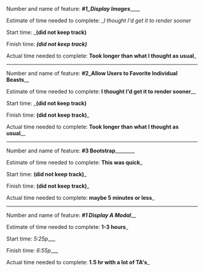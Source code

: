 Number and name of feature: ___#1_Display Images_______

Estimate of time needed to complete: __I thought I'd get it to render sooner_

Start time: ___(did not keep track)__

Finish time: ___(did not keep track)___

Actual time needed to complete: __Took longer than what I thought as usual___

***********************************************************************************

Number and name of feature: __#2_Allow Users to Favorite Individual Beasts____

Estimate of time needed to complete: __I thought I'd get it to render sooner____

Start time: ___(did not keep track)__

Finish time: __(did not keep track)___

Actual time needed to complete: __Took longer than what I thought as usual____

************************************************************************

Number and name of feature: __#3 Bootstrap__________

Estimate of time needed to complete: __This was quick___

Start time: __(did not keep track)___

Finish time: __(did not keep track)___

Actual time needed to complete: __maybe 5 minutes or less___

**************************************************************************

Number and name of feature: ___#1  Display A Modal_____

Estimate of time needed to complete: __1-3 hours___

Start time: _5:25p____

Finish time: _6:55p____

Actual time needed to complete: __1.5 hr with a lot of TA's___